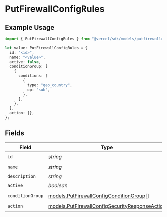 # PutFirewallConfigRules

## Example Usage

```typescript
import { PutFirewallConfigRules } from "@vercel/sdk/models/putfirewallconfigop.js";

let value: PutFirewallConfigRules = {
  id: "<id>",
  name: "<value>",
  active: false,
  conditionGroup: [
    {
      conditions: [
        {
          type: "geo_country",
          op: "sub",
        },
      ],
    },
  ],
  action: {},
};
```

## Fields

| Field                                                                                                  | Type                                                                                                   | Required                                                                                               | Description                                                                                            |
| ------------------------------------------------------------------------------------------------------ | ------------------------------------------------------------------------------------------------------ | ------------------------------------------------------------------------------------------------------ | ------------------------------------------------------------------------------------------------------ |
| `id`                                                                                                   | *string*                                                                                               | :heavy_check_mark:                                                                                     | N/A                                                                                                    |
| `name`                                                                                                 | *string*                                                                                               | :heavy_check_mark:                                                                                     | N/A                                                                                                    |
| `description`                                                                                          | *string*                                                                                               | :heavy_minus_sign:                                                                                     | N/A                                                                                                    |
| `active`                                                                                               | *boolean*                                                                                              | :heavy_check_mark:                                                                                     | N/A                                                                                                    |
| `conditionGroup`                                                                                       | [models.PutFirewallConfigConditionGroup](../models/putfirewallconfigconditiongroup.md)[]               | :heavy_check_mark:                                                                                     | N/A                                                                                                    |
| `action`                                                                                               | [models.PutFirewallConfigSecurityResponseAction](../models/putfirewallconfigsecurityresponseaction.md) | :heavy_check_mark:                                                                                     | N/A                                                                                                    |